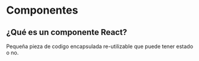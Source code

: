 # Componentes

## ¿Qué es un componente React?

Pequeña pieza de codigo encapsulada re-utilizable que puede tener estado o no.